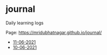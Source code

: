 # journal
Daily learning logs

Page: https://mridubhatnagar.github.io/journal/

- [11-06-2021](https://mridubhatnagar.github.io/11-06-2021.md)
- [10-06-2021](https://mridubhatnagar.github.io/10-06-2021.md)

